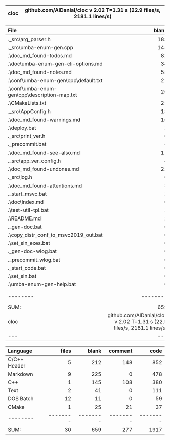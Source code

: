 cloc|github.com/AlDanial/cloc v 2.02  T=1.31 s (22.9 files/s, 2181.1 lines/s)
--- | ---

File|blank|comment|code
:-------|-------:|-------:|-------:
.\_src\arg_parser.h|183|131|779
.\_src\umba-enum-gen.cpp|145|108|380
.\doc\_md\_found-todos.md|82|0|159
.\doc\umba-enum-gen-cli-options.md|34|0|150
.\doc\_md\_found-notes.md|55|0|104
.\conf\umba-enum-gen\cpp\default.txt|21|0|57
.\conf\umba-enum-gen\cpp\description-map.txt|20|0|54
.\CMakeLists.txt|25|21|37
.\_src\AppConfig.h|13|3|34
.\doc\_md\_found-warnings.md|16|0|25
.\deploy.bat|2|0|23
.\_src\print_ver.h|6|5|20
.\_precommit.bat|4|0|16
.\doc\_md\_found-see-also.md|11|0|14
.\_src\app_ver_config.h|4|3|12
.\doc\_md\_found-undones.md|22|0|12
.\_src\log.h|6|6|7
.\doc\_md\_found-attentions.md|3|0|6
.\_start_msvc.bat|2|0|5
.\doc\Index.md|0|0|5
.\test-util-tpl.bat|3|0|4
.\README.md|2|0|3
.\_gen-doc.bat|0|0|2
.\copy_distr_conf_to_msvc2019_out.bat|0|0|2
.\set_sln_exes.bat|0|0|2
.\_gen-doc-wlog.bat|0|0|1
.\_precommit_wlog.bat|0|0|1
.\_start_code.bat|0|0|1
.\set_sln.bat|0|0|1
.\umba-enum-gen-help.bat|0|0|1
--------|--------|--------|--------
SUM:|659|277|1917
cloc|github.com/AlDanial/cloc v 2.02  T=1.31 s (22.9 files/s, 2181.1 lines/s)
--- | ---

Language|files|blank|comment|code
:-------|-------:|-------:|-------:|-------:
C/C++ Header|5|212|148|852
Markdown|9|225|0|478
C++|1|145|108|380
Text|2|41|0|111
DOS Batch|12|11|0|59
CMake|1|25|21|37
--------|--------|--------|--------|--------
SUM:|30|659|277|1917
